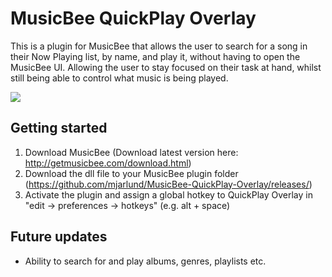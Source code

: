 # MusicBee QuickPlay Overlay
This is a plugin for MusicBee that allows the user to search for a song in their Now Playing list, by name, and play it, without having to open the MusicBee UI. Allowing the user to stay focused on their task at hand, whilst still being able to control what music is being played.

![](https://raw.githubusercontent.com/mjarlund/MusicBee-QuickPlay-Overlay/e0abd5bba213cc63b610943d45d0bdd1567f0328/demonstration.gif)


## Getting started
1. Download MusicBee (Download latest version here: http://getmusicbee.com/download.html)
2. Download the dll file to your MusicBee plugin folder (https://github.com/mjarlund/MusicBee-QuickPlay-Overlay/releases/)
3. Activate the plugin and assign a global hotkey to QuickPlay Overlay in "edit -> preferences -> hotkeys" (e.g. alt + space)

## Future updates
- Ability to search for and play albums, genres, playlists etc.
